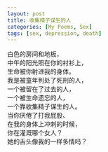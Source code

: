 ```yaml
---
layout: post
title: 收集精子谋生的人
categories: [My Poems, Sex]
tags: [sex, depression, death]
---
```


白色的房间和地板，  
中午的阳光照在你的衬衫上，  
生命被你射进我的身体。  
我是被童年判处了死刑的人，  
一个被留在了过去的人，  
一个被生命遗忘的人，  
一个靠收集精子谋生的人。  
当你厌倦了打我屁股、  
在我的身体上冲刺的时候，  
你在灌溉哪个女人？  
她的舌头像我的一样多情吗？  
